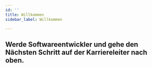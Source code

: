 ```yaml
---
id: ''
title: Willkommen
sidebar_label: Willkommen

---
```

## Werde Softwareentwickler und gehe den Nächsten Schritt auf der Karriereleiter nach oben.
